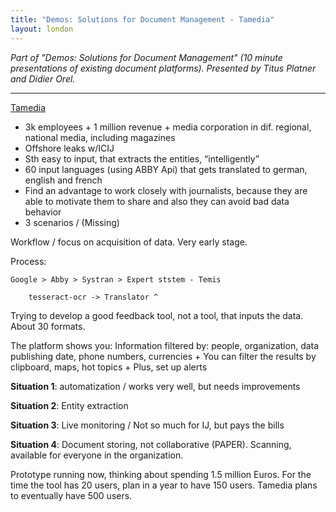 ```yaml
---
title: "Demos: Solutions for Document Management - Tamedia"
layout: london
---
```


_Part of "Demos: Solutions for Document Management" (10 minute presentations of existing document platforms). Presented by Titus Platner and Didier Orel._

***

[Tamedia](http://www.tamedia.ch/en/)
* 3k employees + 1 million revenue + media corporation in dif. regional, national media, including magazines
* Offshore leaks w/ICIJ
* Sth easy to input, that extracts the entities, “intelligently”
* 60 input languages (using ABBY Api) that gets translated to german, english and french
* Find an advantage to work closely with journalists, because they are able to motivate them to share and also they can avoid bad data behavior
* 3 scenarios / (Missing)

Workflow / focus on acquisition of data. Very early stage. 

Process: 

	Google > Abby > Systran > Expert ststem - Temis

		tesseract-ocr -> Translator ^

Trying to develop a good feedback tool, not a tool, that inputs the data. About 30 formats.

The platform shows you:
Information filtered by: people, organization, data publishing date, phone numbers, currencies +
You can filter the results by clipboard, maps, hot topics +
Plus, set up alerts

**Situation 1**: automatization / works very well, but needs improvements

**Situation 2**: Entity extraction 

**Situation 3**: Live monitoring / Not so much for IJ, but pays the bills

**Situation 4**: Document storing, not collaborative (PAPER). Scanning, available for everyone in the organization.

Prototype running now, thinking about spending 1.5 million Euros.
For the time the tool has 20 users, plan in a year to have 150 users. Tamedia plans to eventually have 500 users.
